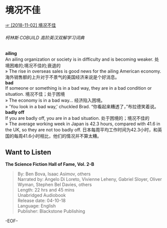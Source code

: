 # 境况不佳  
[☞ [2018-11-02] 境况不佳 ](https://mp.weixin.qq.com/s/AKaclvJpeO-27BMcWOx1ng)    
  
  
###### 柯林斯 COBUILD 高阶英汉双解学习词典  
**ailing**  
An ailing organization or society is in difficulty and is becoming weaker. 处境困难的;境况不佳的;衰退的    
» The rise in overseas sales is good news for the ailing American economy. 海外销售额的上升对于不景气的美国经济来说是个好消息。  
**bad**  
If someone or something is in a bad way, they are in a bad condition or situation. 境况不佳；处于困境  
» The economy is in a bad way... 经济陷入困境。  
» 'You look in a bad way,' chuckled Brad. “你看起来糟透了，”布拉德笑着说。  
**badly off**  
If you are badly off, you are in a bad situation. 处于困境的；境况不佳的  
» The average working week in Japan is 42.3 hours, compared with 41.6 in the UK, so they are not too badly off.  日本每周平均工作时间为42.3小时，和英国的每周41.6小时相比，他们的情况并不算太糟。  
  
  
## Want to Listen  
**The Science Fiction Hall of Fame, Vol. 2-B**  
>By: Ben Bova, Isaac Asimov, others  
Narrated by: Angelo Di Loreto, Vivienne Leheny, Gabriel Sloyer, Oliver Wyman, Stephen Bel Davies, others  
Length: 22 hrs and 45 mins  
Unabridged Audiobook  
Release date: 04-10-18  
Language: English  
Publisher: Blackstone Publishing  
  
-EOF-  
